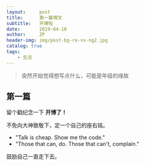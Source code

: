```yaml
---
layout:     post
title:      第一篇博文
subtitle:   开博啦
date:       2019-04-10
author:     ZP
header-img: img/post-bg-re-vs-ng2.jpg
catalog: true
tags:
    - 生活
---
```


>突然开始觉得想写点什么，可能是年级的缘故

## 第一篇

留个戳纪念一下 **开博了！**

不免向大神致敬下，定一个自己的座右铭。

- "Talk is cheap. Show me the code."
- "Those that can, do. Those that can't, complain."

鼓励自己一直走下去。
